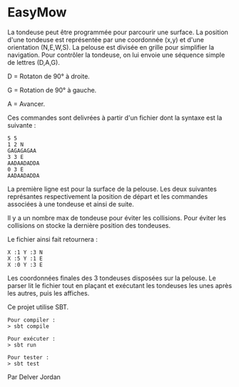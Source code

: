 # EasyMow

La tondeuse peut être programmée pour parcourir une surface.
La position d'une tondeuse est représentée par une coordonnée (x,y) et d'une orientation (N,E,W,S).
La pelouse est divisée en grille pour simplifier la navigation.
Pour contrôler la tondeuse, on lui envoie une séquence simple de lettres (D,A,G).

D = Rotaton de 90° à droite.

G = Rotation de 90° à gauche.

A = Avancer.

Ces commandes sont delivrées à partir d'un fichier dont la syntaxe est la suivante :

    5 5
    1 2 N
    GAGAGAGAA
    3 3 E
    AADAADADDA
    0 3 E
    AADAADADDA


La première ligne est pour la surface de la pelouse.
Les deux suivantes représantes respectivement la position de départ et les commandes associées à une tondeuse et ainsi de suite.

Il y a un nombre max de tondeuse pour éviter les collisions.
Pour éviter les collisions on stocke la dernière position des tondeuses.

Le fichier ainsi fait retournera :

    X :1 Y :3 N
    X :5 Y :1 E
    X :0 Y :3 E

Les coordonnées finales des 3 tondeuses disposées sur la pelouse.
Le parser lit le fichier tout en plaçant et exécutant les tondeuses les unes après les autres, puis les affiches.

Ce projet utilise SBT.

    Pour compiler :
    > sbt compile

    Pour exécuter :
    > sbt run

    Pour tester :
    > sbt test

Par Delver Jordan
